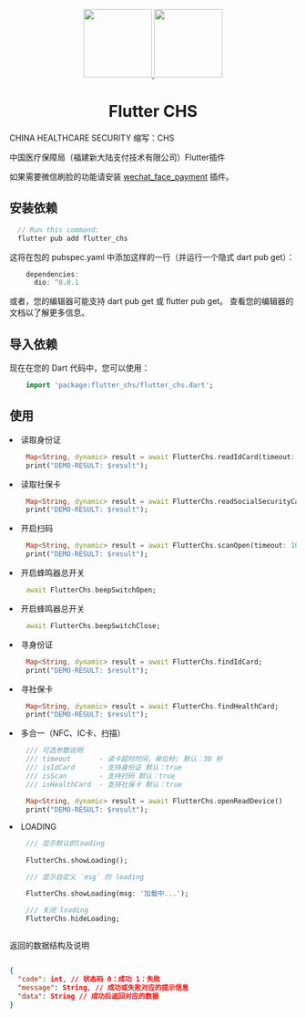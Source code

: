
<p align="center">
  <a href="http://www.cqkqinfo.com/">
    <img width="120" src="http://www.cqkqinfo.com/images/home/logo.png">
  </a>
<a href="https://www.newlandpayment.cn/">
    <img width="120" src="https://www.newlandpayment.cn/temp/temp/52/52-0201/202003030938/logo.png">
  </a>
</p>

<h1 align="center">Flutter CHS</h1>

CHINA HEALTHCARE SECURITY 缩写：CHS

中国医疗保障局（福建新大陆支付技术有限公司）Flutter插件

如果需要微信刷脸的功能请安装 [wechat_face_payment](https://pub.dev/packages/wechat_face_payment) 插件。

## 安装依赖

```dart
  // Run this command:
  flutter pub add flutter_chs

```
这将在包的 pubspec.yaml 中添加这样的一行（并运行一个隐式 dart pub get）：
```dart
    dependencies:
      dio: ^0.0.1
```
或者，您的编辑器可能支持 dart pub get 或 flutter pub get。 查看您的编辑器的文档以了解更多信息。
## 导入依赖

现在在您的 Dart 代码中，您可以使用：
```dart
    import 'package:flutter_chs/flutter_chs.dart';
```

## 使用


<li>读取身份证</li>

```dart
    Map<String, dynamic> result = await FlutterChs.readIdCard(timeout: 10);
    print("DEMO-RESULT: $result");
```


<li>读取社保卡</li>

```dart
    Map<String, dynamic> result = await FlutterChs.readSocialSecurityCard();
    print("DEMO-RESULT: $result");
```


<li>开启扫码</li>

```dart
    Map<String, dynamic> result = await FlutterChs.scanOpen(timeout: 10);
    print("DEMO-RESULT: $result");
```


<li>开启蜂鸣器总开关</li>

```dart
    await FlutterChs.beepSwitchOpen;
```

<li>开启蜂鸣器总开关</li>

```dart
    await FlutterChs.beepSwitchClose;
```

<li>寻身份证</li>

```dart
    Map<String, dynamic> result = await FlutterChs.findIdCard;
    print("DEMO-RESULT: $result");
```

<li>寻社保卡</li>

```dart
    Map<String, dynamic> result = await FlutterChs.findHealthCard;
    print("DEMO-RESULT: $result");
```

<li>多合一（NFC、IC卡、扫描）</li>

```dart
    /// 可选参数说明
    /// timeout       - 读卡超时时间，单位秒; 默认：30 秒
    /// isIdCard      - 支持身份证 默认：true
    /// isScan        - 支持扫码 默认：true
    /// isHealthCard  - 支持社保卡 默认：true

    Map<String, dynamic> result = await FlutterChs.openReadDevice()
    print("DEMO-RESULT: $result");
```


<li>LOADING</li>

```dart
    /// 显示默认的loading
    
    FlutterChs.showLoading();

    /// 显示自定义 `msg` 的 loading

    FlutterChs.showLoading(msg: '加载中...');

    /// 关闭 loading
    FlutterChs.hideLoading;
    
```

返回的数据结构及说明

```json

{
  "code": int, // 状态码 0：成功 1：失败
  "message": String, // 成功或失败对应的提示信息
  "data": String // 成功后返回对应的数据
}
```
